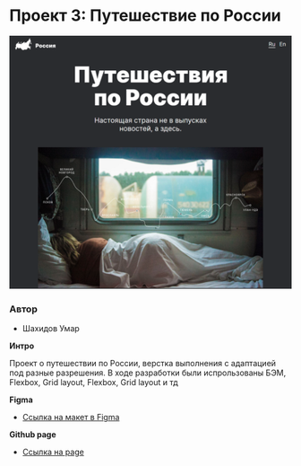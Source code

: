 # Проект 3: Путешествие по России

![lead](https://github.com/umareth/russian-travel/blob/test/img_page.png?raw=true)

### Автор
* Шахидов Умар

**Интро**

Проект о путешествии по России, верстка выполнения с адаптацией под разные разрешения.
В ходе разработки были испрользованы БЭМ, Flexbox, Grid layout, Flexbox, Grid layout и тд

**Figma**

* [Ссылка на макет в Figma](https://www.figma.com/file/5S2WSbEFL6awjVWJ0NWL8Q/Sprint-3_-Russia-_-desktop-mobile?node-id=28503%3A0)

**Github page**

* [Ссылка на  page](https://umareth.github.io/russian-travel/)

